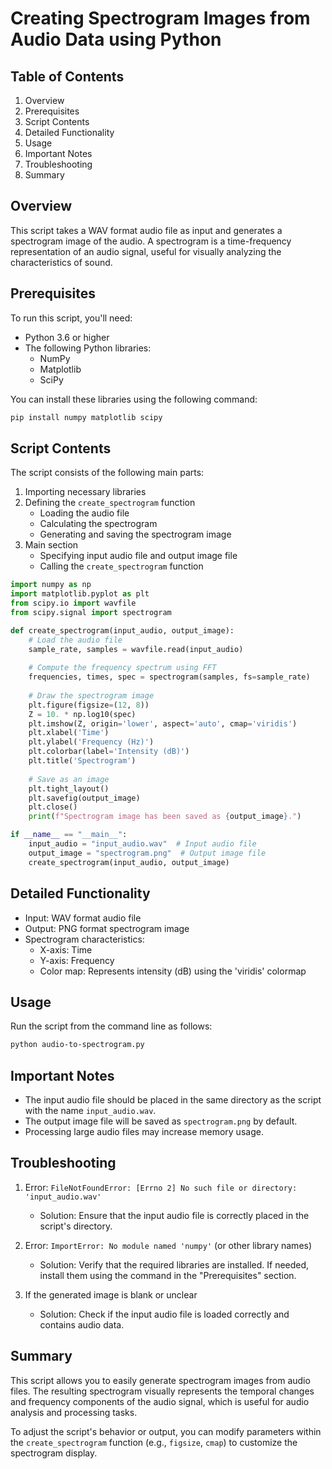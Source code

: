 # Creating Spectrogram Images from Audio Data using Python

## Table of Contents
1. Overview
2. Prerequisites
3. Script Contents
4. Detailed Functionality
5. Usage
6. Important Notes
7. Troubleshooting
8. Summary

## Overview
This script takes a WAV format audio file as input and generates a spectrogram image of the audio. A spectrogram is a time-frequency representation of an audio signal, useful for visually analyzing the characteristics of sound.

## Prerequisites
To run this script, you'll need:
- Python 3.6 or higher
- The following Python libraries:
  - NumPy
  - Matplotlib
  - SciPy

You can install these libraries using the following command:
```bash
pip install numpy matplotlib scipy
```

## Script Contents
The script consists of the following main parts:

1. Importing necessary libraries
2. Defining the `create_spectrogram` function
   - Loading the audio file
   - Calculating the spectrogram
   - Generating and saving the spectrogram image
3. Main section
   - Specifying input audio file and output image file
   - Calling the `create_spectrogram` function

```python
import numpy as np
import matplotlib.pyplot as plt
from scipy.io import wavfile
from scipy.signal import spectrogram

def create_spectrogram(input_audio, output_image):
    # Load the audio file
    sample_rate, samples = wavfile.read(input_audio)
    
    # Compute the frequency spectrum using FFT
    frequencies, times, spec = spectrogram(samples, fs=sample_rate)
    
    # Draw the spectrogram image
    plt.figure(figsize=(12, 8))
    Z = 10. * np.log10(spec)
    plt.imshow(Z, origin='lower', aspect='auto', cmap='viridis')
    plt.xlabel('Time')
    plt.ylabel('Frequency (Hz)')
    plt.colorbar(label='Intensity (dB)')
    plt.title('Spectrogram')
    
    # Save as an image
    plt.tight_layout()
    plt.savefig(output_image)
    plt.close()
    print(f"Spectrogram image has been saved as {output_image}.")

if __name__ == "__main__":
    input_audio = "input_audio.wav"  # Input audio file
    output_image = "spectrogram.png"  # Output image file
    create_spectrogram(input_audio, output_image)
```

## Detailed Functionality
- Input: WAV format audio file
- Output: PNG format spectrogram image
- Spectrogram characteristics:
  - X-axis: Time
  - Y-axis: Frequency
  - Color map: Represents intensity (dB) using the 'viridis' colormap

## Usage
Run the script from the command line as follows:
```bash
python audio-to-spectrogram.py
```

## Important Notes
- The input audio file should be placed in the same directory as the script with the name `input_audio.wav`.
- The output image file will be saved as `spectrogram.png` by default.
- Processing large audio files may increase memory usage.

## Troubleshooting
1. Error: `FileNotFoundError: [Errno 2] No such file or directory: 'input_audio.wav'`
   - Solution: Ensure that the input audio file is correctly placed in the script's directory.

2. Error: `ImportError: No module named 'numpy'` (or other library names)
   - Solution: Verify that the required libraries are installed. If needed, install them using the command in the "Prerequisites" section.

3. If the generated image is blank or unclear
   - Solution: Check if the input audio file is loaded correctly and contains audio data.

## Summary
This script allows you to easily generate spectrogram images from audio files. The resulting spectrogram visually represents the temporal changes and frequency components of the audio signal, which is useful for audio analysis and processing tasks.

To adjust the script's behavior or output, you can modify parameters within the `create_spectrogram` function (e.g., `figsize`, `cmap`) to customize the spectrogram display.